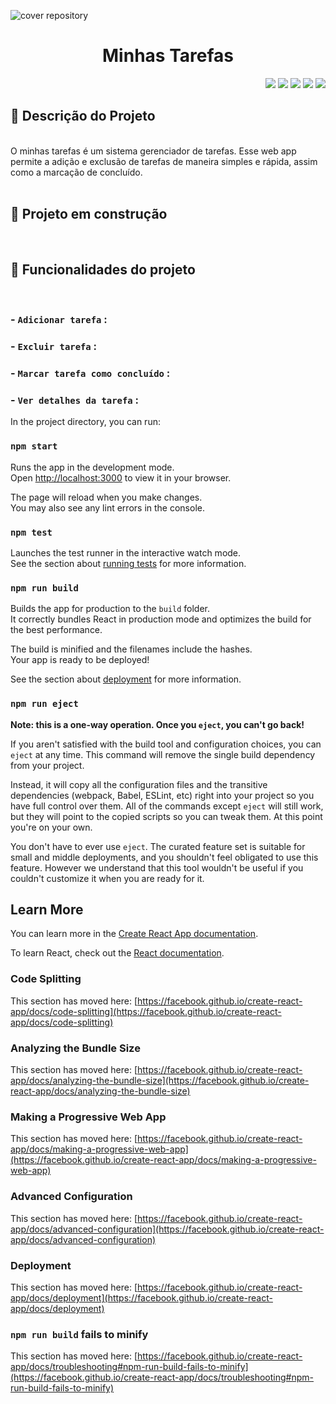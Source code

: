 


![cover repository](https://raw.githubusercontent.com/PatrickDSiqueira/minhastarefas/3bb9885e9bc69f9a47277bb20276bd0e3e64a53c/src/cover.PNG)
<h1 align = "center" > <b>Minhas Tarefas</b></h1>

<div align = "right">

![](https://img.shields.io/github/stars/PatrickDSiqueira/minhastarefas)
![](https://img.shields.io/github/forks/PatrickDSiqueira/minhastarefas)
![](https://img.shields.io/badge/react-18.2.0-green)
![](https://img.shields.io/badge/axios-0.27.2-green)
![](https://img.shields.io/badge/uuid-8.3.2-green)

</div>

## 📃 Descrição do Projeto 
</br>
O minhas tarefas é um sistema gerenciador de tarefas. Esse web app permite a adição e exclusão de tarefas de maneira simples e rápida, assim como a marcação de concluído.
</br>
</br>


## 🚧 Projeto em construção 
</br>

## 🔧 Funcionalidades do projeto 
</br>

### - `Adicionar tarefa` : 

### - `Excluir tarefa` :

### - `Marcar tarefa como concluído` :

### - `Ver detalhes da tarefa` : 




In the project directory, you can run:

### `npm start`

Runs the app in the development mode.\
Open [http://localhost:3000](http://localhost:3000) to view it in your browser.

The page will reload when you make changes.\
You may also see any lint errors in the console.

### `npm test`

Launches the test runner in the interactive watch mode.\
See the section about [running tests](https://facebook.github.io/create-react-app/docs/running-tests) for more information.

### `npm run build`

Builds the app for production to the `build` folder.\
It correctly bundles React in production mode and optimizes the build for the best performance.

The build is minified and the filenames include the hashes.\
Your app is ready to be deployed!

See the section about [deployment](https://facebook.github.io/create-react-app/docs/deployment) for more information.

### `npm run eject`

**Note: this is a one-way operation. Once you `eject`, you can't go back!**

If you aren't satisfied with the build tool and configuration choices, you can `eject` at any time. This command will remove the single build dependency from your project.

Instead, it will copy all the configuration files and the transitive dependencies (webpack, Babel, ESLint, etc) right into your project so you have full control over them. All of the commands except `eject` will still work, but they will point to the copied scripts so you can tweak them. At this point you're on your own.

You don't have to ever use `eject`. The curated feature set is suitable for small and middle deployments, and you shouldn't feel obligated to use this feature. However we understand that this tool wouldn't be useful if you couldn't customize it when you are ready for it.

## Learn More

You can learn more in the [Create React App documentation](https://facebook.github.io/create-react-app/docs/getting-started).

To learn React, check out the [React documentation](https://reactjs.org/).

### Code Splitting

This section has moved here: [https://facebook.github.io/create-react-app/docs/code-splitting](https://facebook.github.io/create-react-app/docs/code-splitting)

### Analyzing the Bundle Size

This section has moved here: [https://facebook.github.io/create-react-app/docs/analyzing-the-bundle-size](https://facebook.github.io/create-react-app/docs/analyzing-the-bundle-size)

### Making a Progressive Web App

This section has moved here: [https://facebook.github.io/create-react-app/docs/making-a-progressive-web-app](https://facebook.github.io/create-react-app/docs/making-a-progressive-web-app)

### Advanced Configuration

This section has moved here: [https://facebook.github.io/create-react-app/docs/advanced-configuration](https://facebook.github.io/create-react-app/docs/advanced-configuration)

### Deployment

This section has moved here: [https://facebook.github.io/create-react-app/docs/deployment](https://facebook.github.io/create-react-app/docs/deployment)

### `npm run build` fails to minify

This section has moved here: [https://facebook.github.io/create-react-app/docs/troubleshooting#npm-run-build-fails-to-minify](https://facebook.github.io/create-react-app/docs/troubleshooting#npm-run-build-fails-to-minify)
